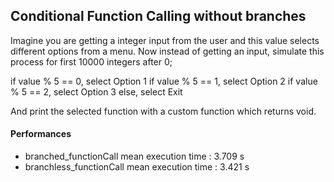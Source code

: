## Conditional Function Calling without branches

Imagine you are getting a integer input from the user and this value selects different options from a menu. Now instead of getting an input, simulate this process for first 10000 integers after 0;

if value % 5 == 0, select Option 1
if value % 5 == 1, select Option 2
if value % 5 == 2, select Option 3
else, select Exit

And print the selected function with a custom function which returns void.


#### Performances
- branched_functionCall mean execution time : 3.709 s
- branchless_functionCall mean execution time : 3.421 s
